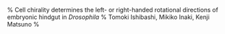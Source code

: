 % Cell chirality determines the left- or right-handed rotational directions of embryonic hindgut in *Drosophila*
% Tomoki Ishibashi, Mikiko Inaki, Kenji Matsuno
% 

